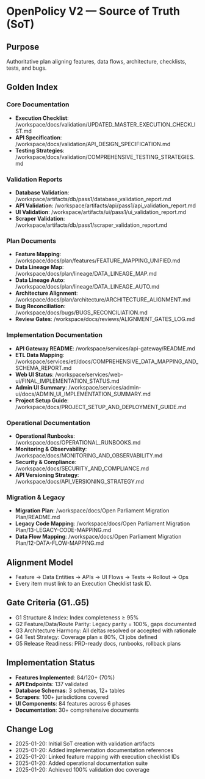 # OpenPolicy V2 — Source of Truth (SoT)

## Purpose
Authoritative plan aligning features, data flows, architecture, checklists, tests, and bugs.

## Golden Index

### Core Documentation
- **Execution Checklist**: /workspace/docs/validation/UPDATED_MASTER_EXECUTION_CHECKLIST.md
- **API Specification**: /workspace/docs/validation/API_DESIGN_SPECIFICATION.md
- **Testing Strategies**: /workspace/docs/validation/COMPREHENSIVE_TESTING_STRATEGIES.md

### Validation Reports
- **Database Validation**: /workspace/artifacts/db/pass1/database_validation_report.md
- **API Validation**: /workspace/artifacts/api/pass1/api_validation_report.md
- **UI Validation**: /workspace/artifacts/ui/pass1/ui_validation_report.md
- **Scraper Validation**: /workspace/artifacts/db/pass1/scraper_validation_report.md

### Plan Documents
- **Feature Mapping**: /workspace/docs/plan/features/FEATURE_MAPPING_UNIFIED.md
- **Data Lineage Map**: /workspace/docs/plan/lineage/DATA_LINEAGE_MAP.md
- **Data Lineage Auto**: /workspace/docs/plan/lineage/DATA_LINEAGE_AUTO.md
- **Architecture Alignment**: /workspace/docs/plan/architecture/ARCHITECTURE_ALIGNMENT.md
- **Bug Reconciliation**: /workspace/docs/bugs/BUGS_RECONCILIATION.md
- **Review Gates**: /workspace/docs/reviews/ALIGNMENT_GATES_LOG.md

### Implementation Documentation
- **API Gateway README**: /workspace/services/api-gateway/README.md
- **ETL Data Mapping**: /workspace/services/etl/docs/COMPREHENSIVE_DATA_MAPPING_AND_SCHEMA_REPORT.md
- **Web UI Status**: /workspace/services/web-ui/FINAL_IMPLEMENTATION_STATUS.md
- **Admin UI Summary**: /workspace/services/admin-ui/docs/ADMIN_UI_IMPLEMENTATION_SUMMARY.md
- **Project Setup Guide**: /workspace/docs/PROJECT_SETUP_AND_DEPLOYMENT_GUIDE.md

### Operational Documentation
- **Operational Runbooks**: /workspace/docs/OPERATIONAL_RUNBOOKS.md
- **Monitoring & Observability**: /workspace/docs/MONITORING_AND_OBSERVABILITY.md
- **Security & Compliance**: /workspace/docs/SECURITY_AND_COMPLIANCE.md
- **API Versioning Strategy**: /workspace/docs/API_VERSIONING_STRATEGY.md

### Migration & Legacy
- **Migration Plan**: /workspace/docs/Open Parliament Migration Plan/README.md
- **Legacy Code Mapping**: /workspace/docs/Open Parliament Migration Plan/13-LEGACY-CODE-MAPPING.md
- **Data Flow Mapping**: /workspace/docs/Open Parliament Migration Plan/12-DATA-FLOW-MAPPING.md

## Alignment Model
- Feature → Data Entities → APIs → UI Flows → Tests → Rollout → Ops
- Every item must link to an Execution Checklist task ID.

## Gate Criteria (G1..G5)
- G1 Structure & Index: Index completeness ≥ 95%
- G2 Feature/Data/Route Parity: Legacy parity = 100%, gaps documented
- G3 Architecture Harmony: All deltas resolved or accepted with rationale
- G4 Test Strategy: Coverage plan ≥ 80%, CI jobs defined
- G5 Release Readiness: PRD-ready docs, runbooks, rollback plans

## Implementation Status
- **Features Implemented**: 84/120+ (70%)
- **API Endpoints**: 137 validated
- **Database Schemas**: 3 schemas, 12+ tables
- **Scrapers**: 100+ jurisdictions covered
- **UI Components**: 84 features across 6 phases
- **Documentation**: 30+ comprehensive documents

## Change Log
- 2025-01-20: Initial SoT creation with validation artifacts
- 2025-01-20: Added implementation documentation references
- 2025-01-20: Linked feature mapping with execution checklist IDs
- 2025-01-20: Added operational documentation suite
- 2025-01-20: Achieved 100% validation doc coverage